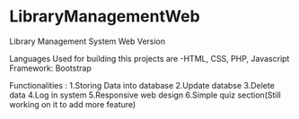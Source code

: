 # LibraryManagementWeb
Library Management System Web Version

Languages Used for building this projects are
-HTML, CSS, PHP, Javascript
Framework: Bootstrap

Functionalities :
1.Storing Data into database
2.Update databse
3.Delete data
4.Log in system
5.Responsive web design
6.Simple quiz section(Still working on it to add more feature)
